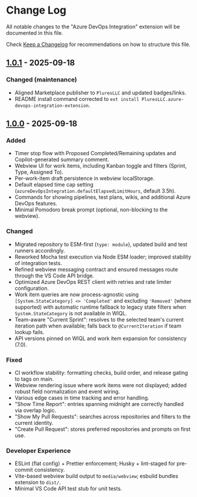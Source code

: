 # Change Log

All notable changes to the "Azure DevOps Integration" extension will be documented in this file.

Check [Keep a Changelog](http://keepachangelog.com/) for recommendations on how to structure this file.

## [1.0.1] - 2025-09-18

### Changed (maintenance)

- Aligned Marketplace publisher to `PluresLLC` and updated badges/links.
- README install command corrected to `ext install PluresLLC.azure-devops-integration-extension`.

## [1.0.0] - 2025-09-18

### Added

- Timer stop flow with Proposed Completed/Remaining updates and Copilot-generated summary comment.
- Webview UI for work items, including Kanban toggle and filters (Sprint, Type, Assigned To).
- Per-work-item draft persistence in webview localStorage.
- Default elapsed time cap setting (`azureDevOpsIntegration.defaultElapsedLimitHours`, default 3.5h).
- Commands for showing pipelines, test plans, wikis, and additional Azure DevOps features.
- Minimal Pomodoro break prompt (optional, non-blocking to the webview).

### Changed

- Migrated repository to ESM-first (`type: module`), updated build and test runners accordingly.
- Reworked Mocha test execution via Node ESM loader; improved stability of integration tests.
- Refined webview messaging contract and ensured messages route through the VS Code API bridge.
- Optimized Azure DevOps REST client with retries and rate limiter configuration.
- Work item queries are now process-agnostic using `[System.StateCategory] <> 'Completed'` and excluding `'Removed'` (where supported) with automatic runtime fallback to legacy state filters when `System.StateCategory` is not available in WIQL.
- Team-aware "Current Sprint": resolves to the selected team's current iteration path when available; falls back to `@CurrentIteration` if team lookup fails.
- API versions pinned on WIQL and work item expansion for consistency (7.0).

### Fixed

- CI workflow stability: formatting checks, build order, and release gating to tags on main.
- Webview rendering issue where work items were not displayed; added robust field normalization and event wiring.
- Various edge cases in time tracking and error handling.
- "Show Time Report": entries spanning midnight are correctly handled via overlap logic.
- "Show My Pull Requests": searches across repositories and filters to the current identity.
- "Create Pull Request": stores preferred repositories and prompts on first use.

### Developer Experience

- ESLint (flat config) + Prettier enforcement; Husky + lint-staged for pre-commit consistency.
- Vite-based webview build output to `media/webview`; esbuild bundles extension to `dist/`.
- Minimal VS Code API test stub for unit tests.

[1.0.1]: https://github.com/plures/azuredevops-integration-extension/releases/tag/v1.0.1
[1.0.0]: https://github.com/plures/azuredevops-integration-extension/releases/tag/v1.0.0
